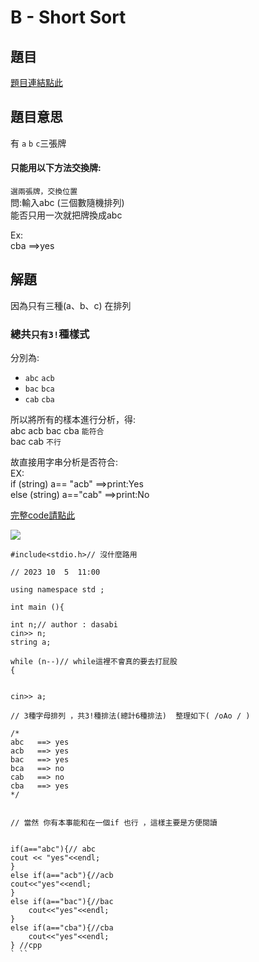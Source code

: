# B - Short Sort

## 題目
[題目連結點此](https://vjudge.net/contest/585165#problem/B)

## 題目意思
有 `a` `b` `c`三張牌<br>
#### 只能用以下方法交換牌:
`選兩張牌，交換位置`<br>
問:輸入abc (三個數隨機排列)<br>
能否只用一次就把牌換成abc

Ex:<br>
cba ==>yes
## 解題

 因為只有三種(a、b、c) 在排列

### 總共`只有3!`種樣式 

分別為:<br>
*   `abc` `acb` <br>
*   `bac` `bca`<br>
*   `cab` `cba`<br>


  所以將所有的樣本進行分析，得:<br>
abc acb bac cba `能符合`<br>
bac cab `不行`<br>

故直接用字串分析是否符合:<br>
EX:<br>
if (string) a== "acb"           ==>print:Yes<br>
else (string) a=="cab"          ==>print:No<br>


[完整code請點此](https://github.com/archue001/CPEB1005/blob/main/B%20-%20Short%20Sort.cpp) <br>



![](https://github.com/archue001/CPEB1005/blob/main/1499593276-2126423918_n.jpg)
<br>
``` #include<iostream>
#include<stdio.h>// 沒什麼路用

// 2023 10  5  11:00

using namespace std ;

int main (){

int n;// author : dasabi    
cin>> n; 
string a;

while (n--)// while這裡不會真的要去打屁股
{
    
        
cin>> a;

// 3種字母排列 ，共3!種排法(總計6種排法)  整理如下( /oAo / )

/*
abc   ==> yes 
acb   ==> yes
bac   ==> yes
bca   ==> no
cab   ==> no
cba   ==> yes
*/
 

// 當然 你有本事能和在一個if 也行 ，這樣主要是方便閱讀


if(a=="abc"){// abc 
cout << "yes"<<endl;
}
else if(a=="acb"){//acb
cout<<"yes"<<endl;
}
else if(a=="bac"){//bac
    cout<<"yes"<<endl;
}
else if(a=="cba"){//cba
    cout<<"yes"<<endl;
} //cpp
` ``



